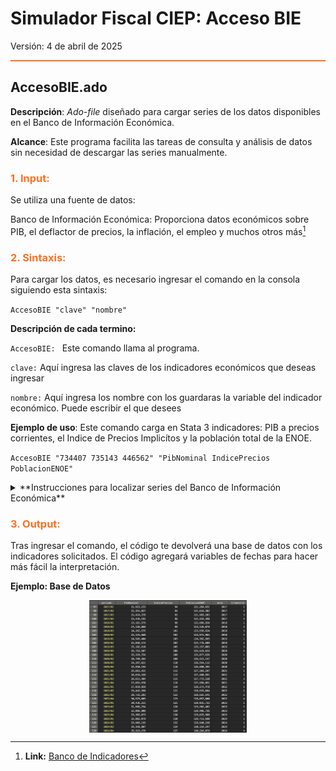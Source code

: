 # Simulador Fiscal CIEP: Acceso BIE

Versión: 4 de abril de 2025


<hr style="border: none; height: 2px; background-color: #ff7020;">

## AccesoBIE.ado
**Descripción**: *Ado-file* diseñado para cargar series de los datos disponibles en el Banco de Información Económica. 

**Alcance**: Este programa facilita las tareas de consulta y análisis de datos sin necesidad de descargar las series manualmente.


<h3 style="color: #ff7020;">1. Input:</h3>

Se utiliza una fuente de datos:

Banco de Información Económica:  Proporciona datos económicos sobre PIB, el deflactor de precios, la inflación, el empleo y muchos otros más[^1] 

<h3 style="color: #ff7020;">2. Sintaxis:</h3>

Para cargar los datos, es necesario ingresar el comando en la consola siguiendo esta sintaxis:

`AccesoBIE "clave" "nombre"`

**Descripción de cada termino:**

`AccesoBIE: ` Este comando llama al programa.

`clave:` Aquí ingresa las claves de los indicadores económicos que deseas ingresar

`nombre:` Aquí ingresa los nombre con los guardaras la variable del indicador económico. Puede escribir el que desees

**Ejemplo de uso**:
Este comando carga en Stata 3 indicadores: PIB a precios corrientes, el Indice de Precios Implicítos y la población total de la ENOE. 

`AccesoBIE "734407 735143 446562" "PibNominal IndicePrecios PoblacionENOE"`


<details>
  <summary>**Instrucciones para localizar series del Banco de Información Económica**</summary>

Pasos para encontrar código de la serie:

1. Ingresa a [Banco de Información Económica (BIE)](https://www.inegi.org.mx/app/indicadores/default.aspx?tm=0#tabMCcollapse-Indicadores)

2. Busca el indicador económico. En este caso se está eligiendo "Población ocupada, subocupada y desocupada". 
<div style="display: flex; justify-content: center; align-items: center;">
    <img src="images/AccesoBIE/Paso1.png" style="width: 50%; height: auto;" alt="Paso1">
</div>

3. Localiza el código de la serie y copialo.
<div style="display: flex; justify-content: center; align-items: center;">
    <img src="images/AccesoBIE/Paso2.png" style="width: 50%; height: auto;" alt="Paso1">
</div>
 
  
</details>


<h3 style="color: #ff7020;">3. Output:</h3>

Tras ingresar el comando, el código te devolverá una base de datos con los indicadores solicitados. El código agregará variables de fechas para hacer más fácil la interpretación.

**Ejemplo: Base de Datos** 
 
<div style="display: flex; justify-content: center; align-items: center;">
    <img src="images/AccesoBIE/BaseDeDatos.png" style="width: 50%; height: auto;" alt="Paso1">
</div>
 


[^1]: **Link:** [Banco de Indicadores](https://www.inegi.org.mx/app/indicadores/) 
